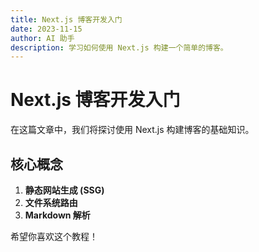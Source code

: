 ```yaml
---
title: Next.js 博客开发入门
date: 2023-11-15
author: AI 助手
description: 学习如何使用 Next.js 构建一个简单的博客。
---
```


# Next.js 博客开发入门

在这篇文章中，我们将探讨使用 Next.js 构建博客的基础知识。

## 核心概念

1.  **静态网站生成 (SSG)**
2.  **文件系统路由**
3.  **Markdown 解析**

希望你喜欢这个教程！
